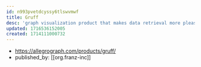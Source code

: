 ```yaml
---
id: n993pvetdcyssy6tlswvmwf
title: Gruff
desc: 'graph visualization product that makes data retrieval more pleasant and powerful with a variety of features for laying out cyclical graphs, displaying tables of properties, managing queries, and building SPARQL or Prolog queries as visual diagrams.'
updated: 1716536152005
created: 1714111000732
---
```


- https://allegrograph.com/products/gruff/
- published_by: [[org.franz-inc]]